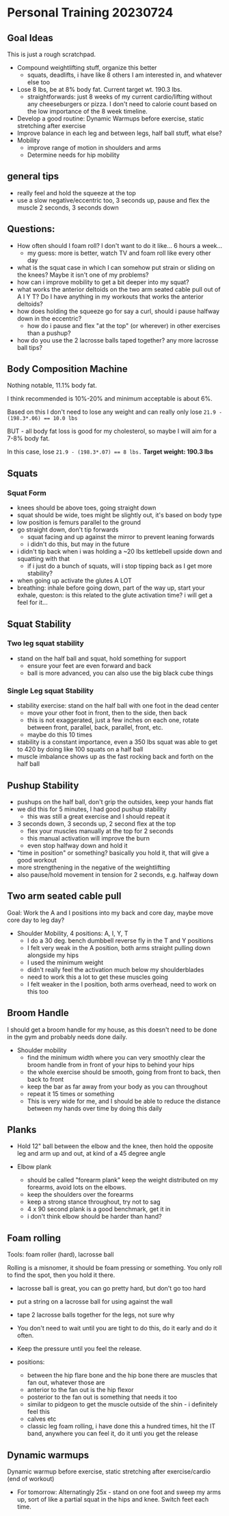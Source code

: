 # Personal Training 20230724

## Goal Ideas

This is just a rough scratchpad.

- Compound weightlifting stuff, organize this better
    - squats, deadlifts, i have like 8 others I am interested in, and whatever else too
- Lose 8 lbs, be at 8% body fat.  Current target wt. 190.3 lbs.
    - straightforwards: just 8 weeks of my current cardio/lifting without any cheeseburgers or pizza. I don't need to calorie count based on the low importance of the 8 week timeline.
- Develop a good routine: Dynamic Warmups before exercise, static stretching after exercise
- Improve balance in each leg and between legs, half ball stuff, what else?
- Mobility
    - improve range of motion in shoulders and arms
    - Determine needs for hip mobility


## general tips

- really feel and hold the squeeze at the top
- use a slow negative/eccentric too, 3 seconds up, pause and flex the muscle 2 seconds, 3 seconds down


## Questions:

- How often should I foam roll? I don't want to do it like... 6 hours a week...
    - my guess: more is better, watch TV and foam roll like every other day
- what is the squat case in which I can somehow put strain or sliding on the knees? Maybe it isn't one of my problems?
- how can i improve mobility to get a bit deeper into my squat?
-  what works the anterior deltoids on the two arm seated cable pull out of A I Y T? Do I have anything in my workouts that works the anterior deltoids?
- how does holding the squeeze go for say a curl, should i pause halfway down in the eccentric?
    - how do i pause and flex "at the top" (or wherever) in other exercises than a pushup?
- how do you use the 2 lacrosse balls taped together? any more lacrosse ball tips?


## Body Composition Machine

Nothing notable, 11.1% body fat.

I think recommended is 10%-20% and minimum acceptable is about 6%.

Based on this I don't need to lose any weight and can really only lose `21.9 - (198.3*.06) == 10.0 lbs`

BUT - all body fat loss is good for my cholesterol, so maybe I will aim for a 7-8% body fat.

In this case, lose `21.9 - (198.3*.07) == 8 lbs.` **Target weight: 190.3 lbs**


## Squats

### Squat Form

- knees should be above toes, going straight down
- squat should be wide, toes might be slightly out, it's based on body type
- low position is femurs parallel to the ground
- go straight down, don't tip forwards
    - squat facing and up against the mirror to prevent leaning forwards
    - i didn't do this, but may in the future
- i didn't tip back when i was holding a ~20 lbs kettlebell upside down and squatting with that
    - if i just do a bunch of squats, will i stop tipping back as I get more stability?
- when going up activate the glutes A LOT
- breathing: inhale before going down, part of the way up, start your exhale, queston: is this related to the glute activation time? i will get a feel for it...

## Squat Stability

### Two leg squat stability

- stand on the half ball and squat, hold something for support
    - ensure your feet are even forward and back
    - ball is more advanced, you can also use the big black cube things

### Single Leg squat Stability

- stability exercise: stand on the half ball with one foot in the dead center
    - move your other foot in front, then to the side, then back
    - this is not exaggerated, just a few inches on each one, rotate between front, parallel, back, parallel, front, etc.
    - maybe do this 10 times
- stability is a constant importance, even a 350 lbs squat was able to get to 420 by doing like 100 squats on a half ball
- muscle imbalance shows up as the fast rocking back and forth on the half ball


## Pushup Stability

- pushups on the half ball, don't grip the outsides, keep your hands flat
- we did this for 5 minutes, I had good pushup stability
    - this was still a great exercise and I should repeat it
- 3 seconds down, 3 seconds up, 2 second flex at the top
    - flex your muscles manually at the top for 2 seconds
    - this manual activation will improve the burn
    - even stop halfway down and hold it
- "time in position" or something? basically you hold it, that will give a good workout
- more strengthening in the negative of the weightlifting
- also pause/hold movement in tension for 2 seconds, e.g. halfway down


## Two arm seated cable pull

Goal: Work the A and I positions into my back and core day, maybe move core day to leg day?

- Shoulder Mobility, 4 positions: A, I, Y, T
    - I do a 30 deg. bench dumbbell reverse fly in the T and Y positions
    - I felt very weak in the A position, both arms straight pulling down alongside my hips
    - I used the minimum weight
    - didn't really feel the activation much below my shoulderblades
    - need to work this a lot to get these muscles going
    - I felt weaker in the I position, both arms overhead, need to work on this too


## Broom Handle

I should get a broom handle for my house, as this doesn't need to be done in the gym and probably needs done daily.

- Shoulder mobility
    - find the minimum width where you can very smoothly clear the broom handle from in front of your hips to behind your hips
    - the whole exercise should be smooth, going from front to back, then back to front
    - keep the bar as far away from your body as you can throughout
    - repeat it 15 times or something
    - This is very wide for me, and I should be able to reduce the distance between my hands over time by doing this daily


## Planks

- Hold 12" ball between the elbow and the knee, then hold the opposite leg and arm up and out, at kind of a 45 degree angle

- Elbow plank
    - should be called "forearm plank" keep the weight distributed on my forearms, avoid lots on the elbows.
    - keep the shoulders over the forearms
    - keep a strong stance throughout, try not to sag
    - 4 x 90 second plank is a good benchmark, get it in
    - i don't think elbow should be harder than hand?



## Foam rolling

Tools: foam roller (hard), lacrosse ball

Rolling is a misnomer, it should be foam pressing or something. You only roll to find the spot, then you hold it there.

- lacrosse ball is great, you can go pretty hard, but don't go too hard
- put a string on a lacrosse ball for using against the wall
- tape 2 lacrosse balls together for the legs, not sure why

- You don't need to wait until you are tight to do this, do it early and do it often.
- Keep the pressure until you feel the release.
- positions:
    - between the hip flare bone and the hip bone there are muscles that fan out, whatever those are
    - anterior to the fan out is the hip flexor
    - posterior to the fan out is something that needs it too
    - similar to pidgeon to get the muscle outside of the shin - i definitely feel this
    - calves etc
    - classic leg foam rolling, i have done this a hundred times, hit the IT band, anywhere you can feel it, do it unti you get the release


## Dynamic warmups

Dynamic warmup before exercise, static stretching after exercise/cardio (end of workout)

- For tomorrow: Alternatingly 25x - stand on one foot and sweep my arms up, sort of like a partial squat in the hips and knee. Switch feet each time.
